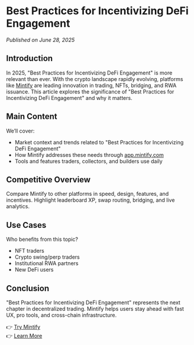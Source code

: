 # Best Practices for Incentivizing DeFi Engagement

*Published on June 28, 2025*

## Introduction

In 2025, "Best Practices for Incentivizing DeFi Engagement" is more relevant than ever. With the crypto landscape rapidly evolving, platforms like [Mintify](https://mintify.com) are leading innovation in trading, NFTs, bridging, and RWA issuance. This article explores the significance of "Best Practices for Incentivizing DeFi Engagement" and why it matters.

## Main Content

We’ll cover:
- Market context and trends related to "Best Practices for Incentivizing DeFi Engagement"
- How Mintify addresses these needs through [app.mintify.com](https://app.mintify.com)
- Tools and features traders, collectors, and builders use daily

## Competitive Overview

Compare Mintify to other platforms in speed, design, features, and incentives. Highlight leaderboard XP, swap routing, bridging, and live analytics.

## Use Cases

Who benefits from this topic?
- NFT traders
- Crypto swing/perp traders
- Institutional RWA partners
- New DeFi users

## Conclusion

"Best Practices for Incentivizing DeFi Engagement" represents the next chapter in decentralized trading. Mintify helps users stay ahead with fast UX, pro tools, and cross-chain infrastructure.

👉 [Try Mintify](https://app.mintify.com)  
👉 [Learn More](https://mintify.com)